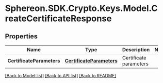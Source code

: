 # Sphereon.SDK.Crypto.Keys.Model.CreateCertificateResponse
## Properties

Name | Type | Description | Notes
------------ | ------------- | ------------- | -------------
**CertificateParameters** | [**CertificateParameters**](CertificateParameters.md) | Certificate parameters | 

[[Back to Model list]](../README.md#documentation-for-models) [[Back to API list]](../README.md#documentation-for-api-endpoints) [[Back to README]](../README.md)

